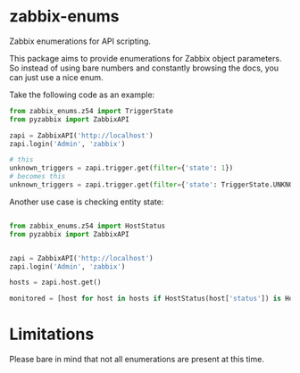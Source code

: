# zabbix-enums

Zabbix enumerations for API scripting.


This package aims to provide enumerations for Zabbix object parameters.
So instead of using bare numbers and constantly browsing the docs, you can just use a nice enum.

Take the following code as an example:

```python
from zabbix_enums.z54 import TriggerState
from pyzabbix import ZabbixAPI

zapi = ZabbixAPI('http://localhost')
zapi.login('Admin', 'zabbix')

# this
unknown_triggers = zapi.trigger.get(filter={'state': 1})
# becomes this
unknown_triggers = zapi.trigger.get(filter={'state': TriggerState.UNKNOWN})

```

Another use case is checking entity state:

```python

from zabbix_enums.z54 import HostStatus
from pyzabbix import ZabbixAPI


zapi = ZabbixAPI('http://localhost')
zapi.login('Admin', 'zabbix')

hosts = zapi.host.get()

monitored = [host for host in hosts if HostStatus(host['status']) is HostStatus.MONITORED]

```

# Limitations
Please bare in mind that not all enumerations are present at this time.
